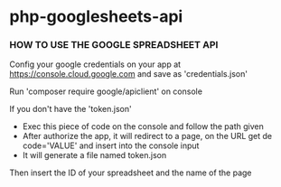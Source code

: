 # php-googlesheets-api

<link rel="preconnect" href="https://fonts.googleapis.com">
<link rel="preconnect" href="https://fonts.gstatic.com" crossorigin>
<link href="https://fonts.googleapis.com/css2?family=Roboto:ital,wght@1,300&display=swap" rel="stylesheet">

<body>
    <h3>HOW TO USE THE GOOGLE SPREADSHEET API</h3>
    <div>
        <p>
            Config your google credentials on your app at <a href='https://console.cloud.google.com'>https://console.cloud.google.com</a> and save as 'credentials.json'
        </p>
        <p>
            Run 'composer require google/apiclient' on console
        </p>
        <p>
            If you don't have the 'token.json'
        </p>
        <ul>
            <li>
                Exec this piece of code on the console and follow the path given
            </li>
            <li>
                After authorize the app, it will redirect to a page, on the URL get de code='VALUE' and insert into the console input
            </li>
            <li>
                It will generate a file named token.json
            </li>
        </ul>
        <p>
            Then insert the ID of your spreadsheet and the name of the page
        </p>
    </div>
</body>
